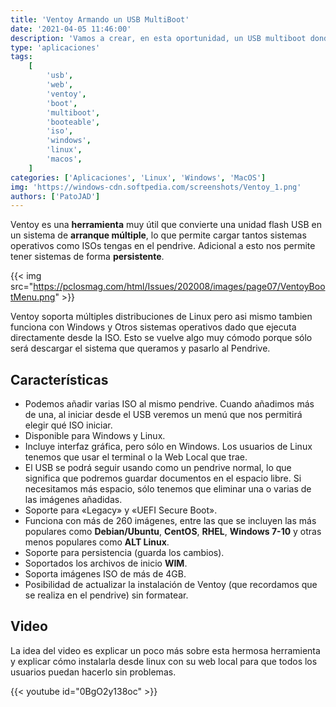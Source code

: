 ```yaml
---
title: 'Ventoy Armando un USB MultiBoot'
date: '2021-04-05 11:46:00'
description: 'Vamos a crear, en esta oportunidad, un USB multiboot donde podemos dejar todas las ISOs que necesitamos tener a mano'
type: 'aplicaciones'
tags:
    [
        'usb',
        'web',
        'ventoy',
        'boot',
        'multiboot',
        'booteable',
        'iso',
        'windows',
        'linux',
        'macos',
    ]
categories: ['Aplicaciones', 'Linux', 'Windows', 'MacOS']
img: 'https://windows-cdn.softpedia.com/screenshots/Ventoy_1.png'
authors: ['PatoJAD']
---
```


Ventoy es una **herramienta** muy útil que convierte una unidad flash USB en un sistema de **arranque múltiple**, lo que permite cargar tantos sistemas operativos como ISOs tengas en el pendrive. Adicional a esto nos permite tener sistemas de forma **persistente**.

{{< img src="https://pclosmag.com/html/Issues/202008/images/page07/VentoyBootMenu.png" >}}

Ventoy soporta múltiples distribuciones de Linux pero asi mismo tambien funciona con Windows y Otros sistemas operativos dado que ejecuta directamente desde la ISO. Esto se vuelve algo muy cómodo porque sólo será descargar el sistema que queramos y pasarlo al Pendrive.

## Características

-   Podemos añadir varias ISO al mismo pendrive. Cuando añadimos más de una, al iniciar desde el USB veremos un menú que nos permitirá elegir qué ISO iniciar.
-   Disponible para Windows y Linux.
-   Incluye interfaz gráfica, pero sólo en Windows. Los usuarios de Linux tenemos que usar el terminal o la Web Local que trae.
-   El USB se podrá seguir usando como un pendrive normal, lo que significa que podremos guardar documentos en el espacio libre. Si necesitamos más espacio, sólo tenemos que eliminar una o varias de las imágenes añadidas.
-   Soporte para «Legacy» y «UEFI Secure Boot».
-   Funciona con más de 260 imágenes, entre las que se incluyen las más populares como **Debian/Ubuntu**, **CentOS**, **RHEL**, **Windows 7-10** y otras menos populares como **ALT Linux**.
-   Soporte para persistencia (guarda los cambios).
-   Soportados los archivos de inicio **WIM**.
-   Soporta imágenes ISO de más de 4GB.
-   Posibilidad de actualizar la instalación de Ventoy (que recordamos que se realiza en el pendrive) sin formatear.

## Video

La idea del video es explicar un poco más sobre esta hermosa herramienta y explicar cómo instalarla desde linux con su web local para que todos los usuarios puedan hacerlo sin problemas.

{{< youtube id="0BgO2y138oc" >}}
